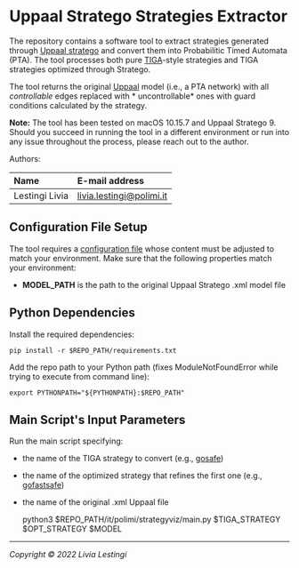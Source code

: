 Uppaal Stratego Strategies Extractor
====================================

The repository contains a software tool to extract strategies generated through [Uppaal stratego][stratego] and convert
them into Probabilitic Timed Automata (PTA). The tool processes both pure [TIGA][tiga]-style strategies and TIGA
strategies optimized through Stratego.

The tool returns the original [Uppaal][uppaal] model (i.e., a PTA network) with all *controllable* edges replaced with *
uncontrollable* ones with guard conditions calculated by the strategy.

**Note:** The tool has been tested on macOS 10.15.7 and Uppaal Stratego 9. Should you succeed in running the tool in a different
environment or run into any issue throughout the process, please reach out to the author.

Authors:

| Name              | E-mail address           |
|:----------------- |:-------------------------|
| Lestingi Livia    | livia.lestingi@polimi.it |

Configuration File Setup
-----------

The tool requires a [configuration file](resources/config/config.ini) whose content must be adjusted to match your
environment.
Make sure that the following properties match your environment:

- **MODEL_PATH** is the path to the original Uppaal Stratego .xml model file

Python Dependencies
-----------

Install the required dependencies:

	pip install -r $REPO_PATH/requirements.txt

Add the repo path to your Python path (fixes ModuleNotFoundError while trying to execute from command line):

	export PYTHONPATH="${PYTHONPATH}:$REPO_PATH"

Main Script's Input Parameters
-----------

Run the main script specifying: 
- the name of the TIGA strategy to convert (e.g., [gosafe](resources/strategies/gosafe.txt))
- the name of the optimized strategy that refines the first one (e.g., [gofastsafe](resources/strategies/gofastsafe.json))
- the name of the original .xml Uppaal file


	python3 $REPO_PATH/it/polimi/strategyviz/main.py $TIGA_STRATEGY $OPT_STRATEGY $MODEL

---

*Copyright &copy; 2022 Livia Lestingi*

[paper1]: https://doi.org/10.4204/EPTCS.319.2

[paper2]: https://doi.org/10.1007/978-3-030-58768-0_17

[paper3]: https://doi.org/10.1109/SMC42975.2020.9283204

[paper4]: https://doi.org/10.1109/ACCESS.2021.3117852

[uppaal]: https://uppaal.org/

[stratego]: https://people.cs.aau.dk/~marius/stratego/

[tiga]: https://uppaal.org/features/#tiga